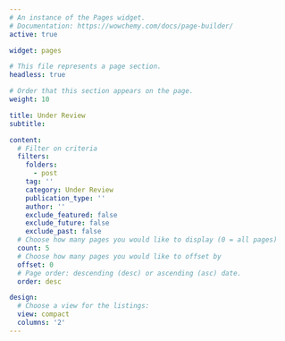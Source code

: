 ```yaml
---
# An instance of the Pages widget.
# Documentation: https://wowchemy.com/docs/page-builder/
active: true

widget: pages

# This file represents a page section.
headless: true

# Order that this section appears on the page.
weight: 10

title: Under Review
subtitle:

content:
  # Filter on criteria
  filters:
    folders:
      - post
    tag: ''
    category: Under Review
    publication_type: ''
    author: ''
    exclude_featured: false
    exclude_future: false
    exclude_past: false
  # Choose how many pages you would like to display (0 = all pages)
  count: 5
  # Choose how many pages you would like to offset by
  offset: 0
  # Page order: descending (desc) or ascending (asc) date.
  order: desc

design:
  # Choose a view for the listings:
  view: compact
  columns: '2'
---
```


